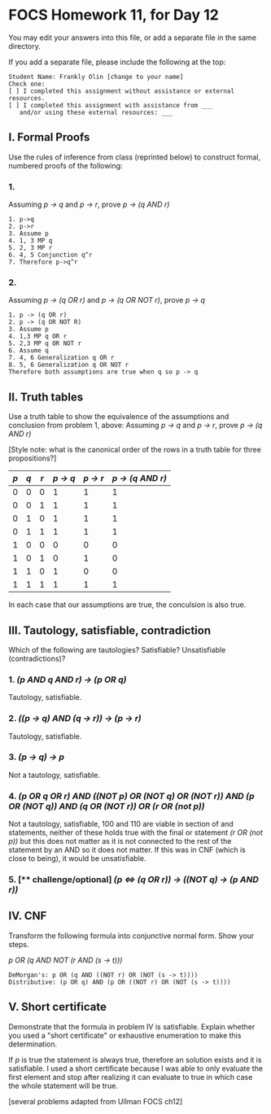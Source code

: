 # FOCS Homework 11, for Day 12

You may edit your answers into this file, or add a separate file in the same directory.

If you add a separate file, please include the following at the top:

```
Student Name: Frankly Olin [change to your name]
Check one:
[ ] I completed this assignment without assistance or external resources.
[ ] I completed this assignment with assistance from ___
   and/or using these external resources: ___
```

## I. Formal Proofs

Use the rules of inference from class (reprinted below) to construct formal, numbered proofs of the following:

### 1. 

Assuming _p -> q_ and _p -> r_, prove _p -> (q AND r)_

```
1. p->q
2. p->r
3. Assume p
4. 1, 3 MP q
5. 2, 3 MP r
6. 4, 5 Conjunction q^r
7. Therefore p->q^r
```

### 2.

Assuming _p -> (q OR r)_ and _p -> (q OR NOT r)_, prove _p -> q_


```
1. p -> (q OR r)
2. p -> (q OR NOT R)
3. Assume p
4. 1,3 MP q OR r
5. 2,3 MP q OR NOT r
6. Assume q
7. 4, 6 Generalization q OR r
8. 5, 6 Generalization q OR NOT r
Therefore both assumptions are true when q so p -> q
```

## II. Truth tables

Use a truth table to show the equivalence of the assumptions and conclusion from problem 1, above:  Assuming _p -> q_ and _p -> r_, prove _p -> (q AND r)_

[Style note:  what is the canonical order of the rows in a truth table for three propositions?]


_p_ | _q_ | _r_ | _p -> q_ | _p -> r_ | _p -> (q AND r)_ 
----|-----|-----|----------|----------|------
 0  |  0  | 0   |     1    |     1    |    1
 0  |  0  | 1   |     1    |     1    |    1
 0  |  1  | 0   |     1    |     1    |    1
 0  |  1  | 1   |     1    |     1    |    1
 1  |  0  | 0   |     0    |     0    |    0
 1  |  0  | 1   |     0    |     1    |    0    
 1  |  1  | 0   |     1    |     0    |    0
 1  |  1  | 1   |     1    |     1    |    1

In each case that our assumptions are true, the conculsion is also true.

## III. Tautology, satisfiable, contradiction

Which of the following are tautologies?  Satisfiable?  Unsatisfiable (contradictions)?

### 1. _(p AND q AND r) -> (p OR q)_

Tautology, satisfiable.

### 2. _((p -> q) AND (q -> r)) -> (p -> r)_

Tautology, satisfiable.

### 3. _(p -> q) -> p_

Not a tautology, satisfiable.

### 4. _(p OR q OR r) AND ((NOT p) OR (NOT q) OR (NOT r)) AND (p OR (NOT q)) AND (q OR (NOT r)) OR (r OR (not p))_ 

Not a tautology, satisfiable, 100 and 110 are viable in section of and statements, neither of these holds true with the final or statement _(r OR (not p))_ but this does not matter as it is not connected to the rest of the statement by an AND so it does not matter. If this was in CNF (which is close to being), it would be unsatisfiable.

### 5. [** challenge/optional] _(p <=> (q OR r)) -> ((NOT q) -> (p AND r))_



## IV. CNF

Transform the following formula into conjunctive normal form.  Show your steps.

_p OR (q AND NOT (r AND (s -> t)))_

```
DeMorgan's: p OR (q AND ((NOT r) OR (NOT (s -> t))))
Distributive: (p OR q) AND (p OR ((NOT r) OR (NOT (s -> t))))
```


## V. Short certificate

Demonstrate that the formula in problem IV is satisfiable.  Explain whether you used a  "short certificate" or exhaustive enumeration to make this determination.

If _p_ is true the statement is always true, therefore an solution exists and it is satisfiable. I used a short certificate because I was able to only evaluate the first element and stop after realizing it can evaluate to true in which case the whole statement will be true.


[several problems adapted from Ullman FOCS ch12]
